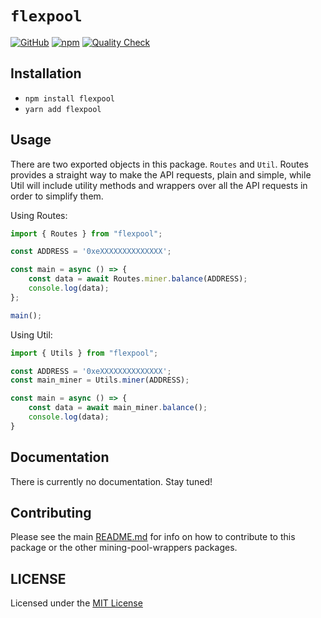 # `flexpool`  

[![GitHub](https://img.shields.io/github/license/zaida04/mining-pool-wrappers)](https://github.com/zaida04/mining-pool-wrappers/blob/master/LICENSE)
[![npm](https://img.shields.io/npm/v/zaida04/flexpool-js?color=crimson&logo=npm)](https://www.npmjs.com/package/zaida04/flexpool-js)
[![Quality Check](https://github.com/zaida04/mining-pool-wrappers/actions/workflows/typescript.yml/badge.svg)](https://github.com/zaida04/mining-pool-wrappers/actions/workflows/quality.yml)

## Installation
- `npm install flexpool`  
- `yarn add flexpool`

## Usage
There are two exported objects in this package. `Routes` and `Util`. Routes provides a straight way to make the API requests, plain and simple, while Util will include utility methods and wrappers over all the API requests in order to simplify them.

Using Routes:

```ts
import { Routes } from "flexpool";

const ADDRESS = '0xeXXXXXXXXXXXXXX';

const main = async () => {
    const data = await Routes.miner.balance(ADDRESS);
    console.log(data);
};

main();

```

Using Util:
```ts
import { Utils } from "flexpool";

const ADDRESS = '0xeXXXXXXXXXXXXXX';
const main_miner = Utils.miner(ADDRESS);

const main = async () => {
    const data = await main_miner.balance();
    console.log(data);
}
```

## Documentation
There is currently no documentation. Stay tuned!

## Contributing
Please see the main [README.md](https://github.com/zaida04/mining-pool-wrappers) for info on how to contribute to this package or the other mining-pool-wrappers packages.

## LICENSE
Licensed under the [MIT License](https://github.com/zaida04/mining-pool-wrappers/blob/master/LICENSE)